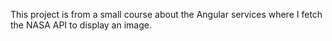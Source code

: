 This project is from a small course about the Angular services where I fetch the NASA API to display an image.